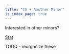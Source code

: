 ```yaml
---
title: "CS + Another Minor"
is_index_page: true
---
```


Interested in other minors?

[Stat](/guides/cs-plus/cs-plus-stats/)

TODO - reorganize these
